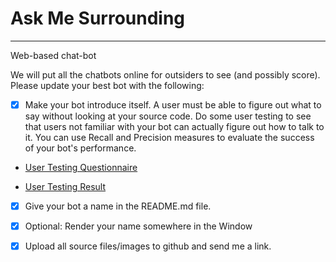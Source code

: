 # Ask Me Surrounding


---

Web-based chat-bot

We will put all the chatbots online for outsiders to see (and possibly score). Please update your best bot with the following:

- [x] Make your bot introduce itself. A user must be able to figure out what to say without looking at your source code. Do some user testing to see that users not familiar with your bot can actually figure out how to talk to it. You can use Recall and Precision measures to evaluate the success of your bot's performance.

- [User Testing Questionnaire](#)

- [User Testing Result](#)
	
- [x] Give your bot a name in the README.md file.
	
- [x] Optional: Render your name somewhere in the Window
	
- [x] Upload all source files/images to github and send me a link.
